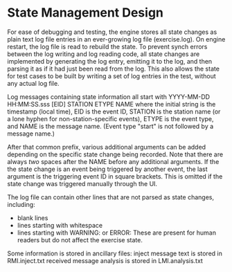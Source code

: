 # State Management Design

For ease of debugging and testing, the engine stores all state changes as plain
text log file entries in an ever-growing log file (exercise.log).  On engine
restart, the log file is read to rebuild the state.  To prevent synch errors
between the log writing and log reading code, all state changes are implemented
by generating the log entry, emitting it to the log, and then parsing it as if
it had just been read from the log.  This also allows the state for test cases
to be built by writing a set of log entries in the test, without any actual log
file.

Log messages containing state information all start with
  YYYY-MM-DD HH:MM:SS.sss [EID] STATION ETYPE NAME
where the initial string is the timestamp (local time), EID is the event ID,
STATION is the station name (or a lone hyphen for non-station-specific events),
ETYPE is the event type, and NAME is the message name.  (Event type "start" is
not followed by a message name.)

After that common prefix, various additional arguments can be added depending on
the specific state change being recorded.  Note that there are always *two*
spaces after the NAME before any additional arguments.  If the the state change
is an event being triggered by another event, the last argument is the
triggering event ID in square brackets.  This is omitted if the state change was
triggered manually through the UI.

The log file can contain other lines that are not parsed as state changes,
including:
  - blank lines
  - lines starting with whitespace
  - lines starting with WARNING: or ERROR:
These are present for human readers but do not affect the exercise state.

Some information is stored in ancillary files:
  inject message text is stored in RMI.inject.txt
  received message analysis is stored in LMI.analysis.txt
